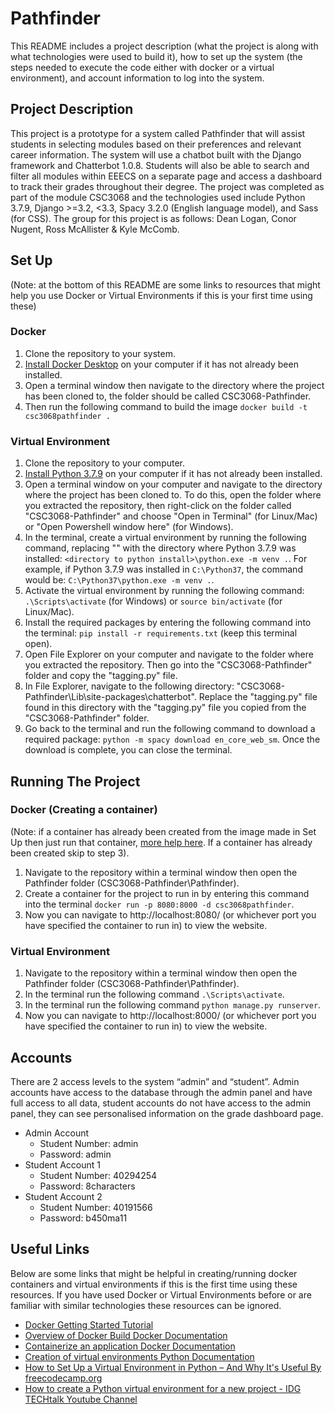 # Pathfinder
This README includes a project description (what the project is along with what technologies were used to build it), how to set up the system (the steps needed to execute the code either with docker or a virtual environment), and account information to log into the system.

## Project Description

This project is a prototype for a system called Pathfinder that will assist students in selecting modules based on their preferences and relevant career information. The system will use a chatbot built with the Django framework and Chatterbot 1.0.8. Students will also be able to search and filter all modules within EEECS on a separate page and access a dashboard to track their grades throughout their degree. The project was completed as part of the module CSC3068 and the technologies used include Python 3.7.9, Django >=3.2, <3.3, Spacy 3.2.0 (English language model), and Sass (for CSS).
The group for this project is as follows: Dean Logan, Conor Nugent, Ross McAllister & Kyle McComb.


## Set Up 
(Note: at the bottom of this README are some links to resources that might help you use Docker or Virtual Environments if this is your first time using these)
### Docker
1.	Clone the repository to your system.
2.	[Install Docker Desktop](https://www.docker.com/products/docker-desktop/) on your computer if it has not already been installed.
3.	Open a terminal window then navigate to the directory where the project has been cloned to, the folder should be called CSC3068-Pathfinder.
4.	Then run the following command to build the image ```docker build -t csc3068pathfinder .```
### Virtual Environment
1.  Clone the repository to your computer.
2.  [Install Python 3.7.9](https://www.python.org/downloads/release/python-379/) on your computer if it has not already been installed.
3.  Open a terminal window on your computer and navigate to the directory where the project has been cloned to. To do this, open the folder where you extracted the repository, then right-click on the folder called "CSC3068-Pathfinder" and choose "Open in Terminal" (for Linux/Mac) or "Open Powershell window here" (for Windows).
4.  In the terminal, create a virtual environment by running the following command, replacing "<directory to python install>" with the directory where Python 3.7.9 was installed: ```<directory to python install>\python.exe -m venv .```. For example, if Python 3.7.9 was installed in ```C:\Python37```, the command would be: ```C:\Python37\python.exe -m venv .```.
5.  Activate the virtual environment by running the following command: ```.\Scripts\activate``` (for Windows) or ```source bin/activate``` (for Linux/Mac).
6.  Install the required packages by entering the following command into the terminal: ```pip install -r requirements.txt``` (keep this terminal open).
7.  Open File Explorer on your computer and navigate to the folder where you extracted the repository. Then go into the "CSC3068-Pathfinder" folder and copy the "tagging.py" file.
8.  In File Explorer, navigate to the following directory: "CSC3068-Pathfinder\Lib\site-packages\chatterbot". Replace the "tagging.py" file found in this directory with the "tagging.py" file you copied from the "CSC3068-Pathfinder" folder.
9.  Go back to the terminal and run the following command to download a required package: ```python -m spacy download en_core_web_sm```. Once the download is complete, you can close the terminal.

## Running The Project
### Docker (Creating a container)
(Note: if a container has already been created from the image made in Set Up then just run that container, [more help here](https://docs.docker.com/engine/reference/commandline/container_run/). If a container has already been created skip to step 3).
1.	Navigate to the repository within a terminal window then open the Pathfinder folder (CSC3068-Pathfinder\Pathfinder).
2.	Create a container for the project to run in by entering this command into the terminal ```docker run -p 8080:8000 -d csc3068pathfinder```.
3.	Now you can navigate to http://localhost:8080/ (or whichever port you have specified the container to run in) to view the website.

### Virtual Environment
1.	Navigate to the repository within a terminal window then open the Pathfinder folder (CSC3068-Pathfinder\Pathfinder).
2.	In the terminal run the following command ```.\Scripts\activate```.
3.	In the terminal run the following command ```python manage.py runserver```.
4.	Now you can navigate to http://localhost:8000/ (or whichever port you have specified the container to run in) to view the website.
## Accounts

There are 2 access levels to the system “admin” and “student”. Admin accounts have access to the database through the admin panel and have full access to all data, student accounts do not have access to the admin panel, they can see personalised information on the grade dashboard page.

* Admin Account 
  * Student Number: admin
  * Password: admin
* Student Account 1
  * Student Number: 40294254
  * Password: 8characters
* Student Account 2
  * Student Number: 40191566
  * Password: b450ma11
  

## Useful Links
Below are some links that might be helpful in creating/running docker containers and virtual environments if this is the first time using these resources. If you have used Docker or Virtual Environments before or are familiar with similar technologies these resources can be ignored.
* [Docker Getting Started Tutorial](https://github.com/docker/getting-started)
* [Overview of Docker Build Docker Documentation](https://docs.docker.com/build/)
* [Containerize an application Docker Documentation](https://docs.docker.com/get-started/02_our_app/)
* [Creation of virtual environments Python Documentation](https://docs.python.org/3.7/library/venv.html)
* [How to Set Up a Virtual Environment in Python – And Why It's Useful By freecodecamp.org](https://www.freecodecamp.org/news/how-to-setup-virtual-environments-in-python/)
* [How to create a Python virtual environment for a new project - IDG TECHtalk Youtube Channel](https://www.youtube.com/watch?v=ohlRbcasPAc)
